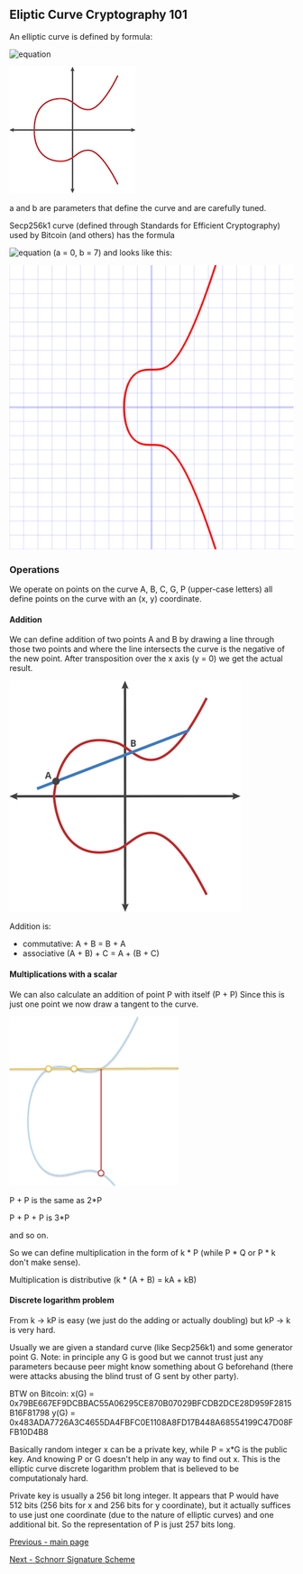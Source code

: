 ## Eliptic Curve Cryptography 101

An elliptic curve is defined by formula:

![equation](https://render.githubusercontent.com/render/math?math={\color{white}\y%5E2%3Dx%5E3%2Bax%2Bb})

![image](ecc.png)

a and b are parameters that define the curve and are carefully tuned.

Secp256k1 curve (defined through Standards for Efficient Cryptography) used by Bitcoin (and others) has the formula

![equation](https://render.githubusercontent.com/render/math?math={\color{white}\y%5E2%3Dx%5E3%2B7}) (a = 0, b = 7) and looks like this:

![image](Secp256k1.png)

### Operations

We operate on points on the curve A, B, C, G, P (upper-case letters) all define points on the curve with an (x, y) coordinate.

#### Addition

We can define addition of two points A and B by drawing a line through those two points and where the line intersects the curve is the negative of the new point. After transposition over the x axis (y = 0) we get the actual result.

![image](addition.gif)

Addition is:
* commutative: A + B = B + A
* associative (A + B) + C = A + (B + C)

#### Multiplications with a scalar

We can also calculate an addition of point P with itself (P + P)
Since this is just one point we now draw a tangent to the curve.

![image](pplusp.gif)

P + P is the same as 2*P

P + P + P is 3*P 

and so on.

So we can define multiplication in the form of k * P (while P * Q or P * k don't make sense).

Multiplication is distributive (k * (A + B) = kA + kB)

#### Discrete logarithm problem

From k -> kP is easy (we just do the adding or actually doubling) but kP -> k is very hard.

Usually we are given a standard curve (like Secp256k1) and some generator point G. Note: in principle any G is good but we cannot trust just any parameters because peer might know something about G beforehand (there were attacks abusing the blind trust of G sent by other party).

BTW on Bitcoin:
x(G) = 0x79BE667EF9DCBBAC55A06295CE870B07029BFCDB2DCE28D959F2815B16F81798
y(G) = 0x483ADA7726A3C4655DA4FBFC0E1108A8FD17B448A68554199C47D08FFB10D4B8

Basically random integer x can be a private key, while P = x*G is the public key. And knowing P or G doesn't help in any way to find out x. This is the elliptic curve discrete logarithm problem that is believed to be computationaly hard.

Private key is usually a 256 bit long integer. It appears that P would have 512 bits (256 bits for x and 256 bits for y coordinate), but it actually suffices to use just one coordinate (due to the nature of elliptic curves) and one additional bit. So the representation of P is just 257 bits long.

[Previous - main page](./README.md)

[Next - Schnorr Signature Scheme](./schnorr.md)
